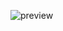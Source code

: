![preview](https://user-images.githubusercontent.com/96253880/170478685-3943a477-bd01-4722-aa68-8ed2a8010418.jpeg)

